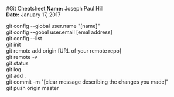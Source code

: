 #Git Cheatsheet
**Name:** Joseph Paul Hill  
**Date:** January 17, 2017  
  
git config --global user.name "[name]"  
git config --gobal user.email [emal address]  
git config --list  
git init  
git remote add origin [URL of your remote repo]  
git remote -v  
git status  
git log  
git add .  
git commit -m "[clear message describing the changes you made]"  
git push origin master  